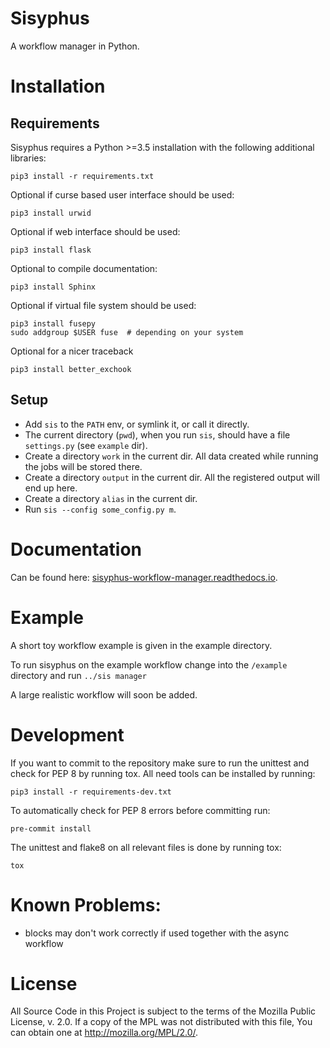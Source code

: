 # Sisyphus

A workflow manager in Python.


# Installation

## Requirements

Sisyphus requires a Python >=3.5 installation with the following additional libraries:

    pip3 install -r requirements.txt

  Optional if curse based user interface should be used:

    pip3 install urwid

  Optional if web interface should be used:

    pip3 install flask

  Optional to compile documentation:

    pip3 install Sphinx

  Optional if virtual file system should be used:

    pip3 install fusepy
    sudo addgroup $USER fuse  # depending on your system

  Optional for a nicer traceback

    pip3 install better_exchook

## Setup

* Add `sis` to the `PATH` env, or symlink it, or call it directly.
* The current directory (`pwd`), when you run `sis`, should have a file `settings.py` (see `example` dir).
* Create a directory `work` in the current dir.
  All data created while running the jobs will be stored there.
* Create a directory `output` in the current dir.
  All the registered output will end up here.
* Create a directory `alias` in the current dir.
* Run `sis --config some_config.py m`.


# Documentation
Can be found here: [sisyphus-workflow-manager.readthedocs.io](https://sisyphus-workflow-manager.readthedocs.io/).


# Example 

A short toy workflow example is given in the example directory. 

To run sisyphus on the example workflow change into the `/example` directory and run `../sis manager`

A large realistic workflow will soon be added.

# Development

If you want to commit to the repository make sure to run the unittest and check for PEP 8 by running tox.
All need tools can be installed by running:

    pip3 install -r requirements-dev.txt

To automatically check for PEP 8 errors before committing run:

    pre-commit install

The unittest and flake8 on all relevant files is done by running tox:

    tox

# Known Problems:

* blocks may don't work correctly if used together with the async workflow

# License

All Source Code in this Project is subject to the terms of the Mozilla
Public License, v. 2.0. If a copy of the MPL was not distributed with
this file, You can obtain one at http://mozilla.org/MPL/2.0/.
